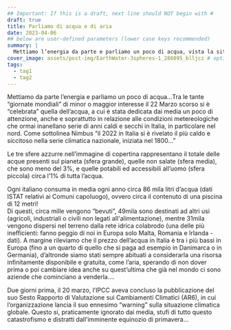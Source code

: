 ```yaml
---
## Important: If this is a draft, next line should NOT begin with #
draft: true
title: Parliamo di acqua e di aria
date: 2023-04-06
## below are user-defined parameters (lower case keys recommended)
summary: |
  Mettiamo l’energia da parte e parliamo un poco di acqua, vista la situazione estremamente siccitosa… Quanta acqua consumiamo? Quanta ce n’è? Quanta ne buttiamo via?
cover_image: assets/post-img/EarthWater-3spheres-1_286095_blljcz # optional
tags:
  - tag1
  - tag2
---
```


Mettiamo da parte l’energia e parliamo un poco di acqua…Tra le tante “giornate mondiali” di minor o maggior interesse il 22 Marzo scorso si è “celebrata” quella dell’acqua, a cui è stata dedicata dai media un poco di attenzione, anche e soprattutto in relazione alle condizioni metereologiche che ormai inanellano serie di anni caldi e secchi in Italia, in particolare nel nord. Come sottolinea Nimbus “il 2022 in Italia si è rivelato il più caldo e siccitoso nella serie climatica nazionale, iniziata nel 1800…”

Le tre sfere azzurre nell’immagine di copertina rappresentano il totale delle acque presenti sul pianeta (sfera grande), quelle non salate (sfera media), che sono meno del 3%, e quelle potabili ed accessibili all’uomo (sfera piccola) circa l’1% di tutta l’acqua.

Ogni italiano consuma in media ogni anno circa 86 mila litri d’acqua (dati ISTAT relativi ai Comuni capoluogo), ovvero circa il contenuto di una piscina di 12 metri!   
Di questi, circa mille vengono “bevuti”, 49mila sono destinati ad altri usi (agricoli, industriali o civili non legati all'alimentazione), mentre 31mila vengono dispersi nel terreno dalla rete idrica colabrodo (una delle più inefficienti: fanno peggio di noi in Europa solo Malta, Romania e Irlanda - dati). A margine rileviamo che il prezzo dell’acqua in Italia è tra i più bassi in Europa (fino a un quarto di quello che si paga ad esempio in Danimarca o in Germania), d’altronde siamo stati sempre abituati a considerarla una risorsa infinitamente disponibile e gratuita, come l’aria, sperando di non dover prima o poi cambiare idea anche su quest’ultima che già nel mondo ci sono aziende che cominciano a venderla….

Due giorni prima, il 20 marzo, l’IPCC aveva concluso la pubblicazione del suo Sesto Rapporto di Valutazione sui Cambiamenti Climatici (AR6), in cui l’organizzazione lancia il suo ennesimo “warning” sulla situazione climatica globale. Questo si, praticamente ignorato dai media, stufi di tutto questo catastrofismo e distratti dall’imminente equinozio di primavera...   


<!--
  created 2023-04-06 06:11:23.587297 +0200 CEST m=+0.116595168
-->